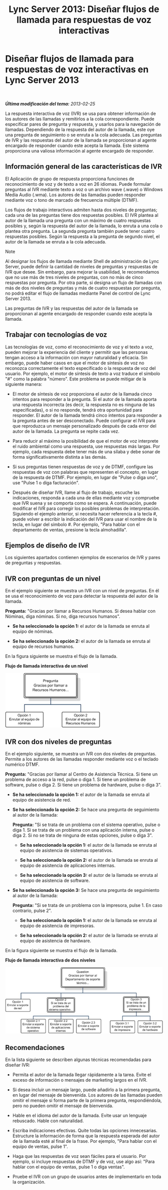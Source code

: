 ﻿---
title: 'Lync Server 2013: Diseñar flujos de llamada para respuestas de voz interactivas'
TOCTitle: Diseñar flujos de llamada para respuestas de voz interactivas
ms:assetid: f3477f0a-3ad5-4b13-a73c-046aa451db19
ms:mtpsurl: https://technet.microsoft.com/es-es/library/Gg413020(v=OCS.15)
ms:contentKeyID: 48277153
ms.date: 01/07/2017
mtps_version: v=OCS.15
ms.translationtype: HT
---

# Diseñar flujos de llamada para respuestas de voz interactivas en Lync Server 2013

 

_**Última modificación del tema:** 2013-02-25_

La respuesta interactiva de voz (IVR) se usa para obtener información de los autores de las llamadas y remitirlos a la cola correspondiente. Puede especificar pares de pregunta y respuesta, y usarlos para la navegación de llamadas. Dependiendo de la respuesta del autor de la llamada, este oye una pregunta de seguimiento o se enruta a la cola adecuada. Las preguntas de IVR y las respuestas del autor de la llamada se proporcionan al agente encargado de responder cuando este acepta la llamada. Este sistema proporciona una valiosa información al agente encargado de responder.

## Información general de las características de IVR

El Aplicación de grupo de respuesta proporciona funciones de reconocimiento de voz y de texto a voz en 26 idiomas. Puede formular preguntas al IVR mediante texto a voz o un archivo wave (.wave) o Windows Media Audio (.wma). Los autores de las llamadas pueden responder mediante voz o tono de marcado de frecuencia múltiple (DTMF).

Los flujos de trabajo interactivos admiten hasta dos niveles de preguntas; cada una de las preguntas tiene dos respuestas posibles. El IVR plantea al autor de la llamada una pregunta con un máximo de cuatro respuestas posibles y, según la respuesta del autor de la llamada, lo enruta a una cola o plantea otra pregunta. La segunda pregunta también puede tener cuatro respuestas posibles. Según la respuesta a la pregunta de segundo nivel, el autor de la llamada se enruta a la cola adecuada.


> [!NOTE]
> Al designar los flujos de llamada mediante Shell de administración de Lync Server, puede definir la cantidad de niveles de preguntas y respuestas de IVR que desee. Sin embargo, para mejorar la usabilidad, le recomendamos que no use más de tres niveles de preguntas, con no más de cinco respuestas por pregunta. Por otra parte, si designa un flujo de llamadas con más de dos niveles de preguntas y más de cuatro respuestas por pregunta, no podrá editar el flujo de llamadas mediante Panel de control de Lync Server 2013.



Las preguntas de IVR y las respuestas del autor de la llamada se proporcionan al agente encargado de responder cuando este acepta la llamada.

## Trabajar con tecnologías de voz

Las tecnologías de voz, como el reconocimiento de voz y el texto a voz, pueden mejorar la experiencia del cliente y permitir que las personas tengan acceso a la información con mayor naturalidad y eficacia. Sin embargo, puede haber casos en que el motor de síntesis de voz no reconozca correctamente el texto especificado o la respuesta de voz del usuario. Por ejemplo, el motor de síntesis de texto a voz traduce el símbolo "\#" como la palabra "número". Este problema se puede mitigar de la siguiente manera:

  - El motor de síntesis de voz proporciona el autor de la llamada cinco intentos para responder a la pregunta. Si el autor de la llamada aporta una respuesta incorrecta (es decir, la respuesta no es ninguna de las especificadas), o si no responde, tendrá otra oportunidad para responder. El autor de la llamada tendrá cinco intentos para responder a la pregunta antes de ser desconectado. Puede configurar el IVR para que reproduzca un mensaje personalizado después de cada error del autor de la llamada. La pregunta se repite cada vez.

  - Para reducir al máximo la posibilidad de que el motor de voz interprete el ruido ambiental como una respuesta, use respuestas más largas. Por ejemplo, cada respuesta debe tener más de una sílaba y debe sonar de forma significativamente distinta a las demás.

  - Si sus preguntas tienen respuestas de voz y de DTMF, configure las respuestas de voz con palabras que representen el concepto, en lugar de la respuesta de DTMF. Por ejemplo, en lugar de "Pulse o diga uno", use "Pulse 1 o diga facturación".

  - Después de diseñar IVR, llame al flujo de trabajo, escuche las indicaciones, responda a cada una de ellas mediante voz y compruebe que IVR suena y se comporta como se espera. A continuación, puede modificar el IVR para corregir los posibles problemas de interpretación. Siguiendo el ejemplo anterior, si necesita hacer referencia a la tecla \#, puede volver a escribir la indicación del IVR para usar el nombre de la tecla, en lugar del símbolo \#. Por ejemplo, "Para hablar con el departamento de ventas, presione la tecla almohadilla".

## Ejemplos de diseño de IVR

Los siguientes apartados contienen ejemplos de escenarios de IVR y pares de preguntas y respuestas.

## IVR con preguntas de un nivel

En el ejemplo siguiente se muestra un IVR con un nivel de preguntas. En él se usa el reconocimiento de voz para detectar la respuesta del autor de la llamada.

**Pregunta:** "Gracias por llamar a Recursos Humanos. Si desea hablar con Nóminas, diga nóminas. Si no, diga recursos humanos".

  - **Se ha seleccionado la opción 1:** el autor de la llamada se enruta al equipo de nóminas.

  - **Se ha seleccionado la opción 2:** el autor de la llamada se enruta al equipo de recursos humanos.

En la figura siguiente se muestra el flujo de la llamada.

**Flujo de llamada interactiva de un nivel**

![Diseñar flujos de llamadas mediante respuesta interactiva de voz](images/Gg413020.4820a9f7-b5b0-4831-b972-baae0c015ec1(OCS.15).jpg "Diseñar flujos de llamadas mediante respuesta interactiva de voz")

## IVR con dos niveles de preguntas

En el ejemplo siguiente, se muestra un IVR con dos niveles de preguntas. Permite a los autores de las llamadas responder mediante voz o el teclado numérico DTMF.

**Pregunta:** "Gracias por llamar al Centro de Asistencia Técnica. Si tiene un problema de acceso a la red, pulse o diga 1. Si tiene un problema de software, pulse o diga 2. Si tiene un problema de hardware, pulse o diga 3".

  - **Se ha seleccionado la opción 1:** el autor de la llamada se enruta al equipo de asistencia de red.

  - **Se ha seleccionado la opción 2:** Se hace una pregunta de seguimiento al autor de la llamada:
    
    **Pregunta:** "Si se trata de un problema con el sistema operativo, pulse o diga 1. Si se trata de un problema con una aplicación interna, pulse o diga 2. Si no se trata de ninguna de estas opciones, pulse o diga 3".
    
      - **Se ha seleccionado la opción 1:** el autor de la llamada se enruta al equipo de asistencia de sistemas operativos.
    
      - **Se ha seleccionado la opción 2:** el autor de la llamada se enruta al equipo de asistencia de aplicaciones internas.
    
      - **Se ha seleccionado la opción 3:** el autor de la llamada se enruta al equipo de asistencia de software.

  - **Se ha seleccionado la opción 3:** Se hace una pregunta de seguimiento al autor de la llamada:
    
    **Pregunta:** "Si se trata de un problema con la impresora, pulse 1. En caso contrario, pulse 2".
    
      - **Se ha seleccionado la opción 1:** el autor de la llamada se enruta al equipo de asistencia de impresoras.
    
      - **Se ha seleccionado la opción 2:** el autor de la llamada se enruta al equipo de asistencia de hardware.

En la figura siguiente se muestra el flujo de la llamada.

**Flujo de llamada interactiva de dos niveles**

![Diseñar flujos de llamadas mediante respuesta interactiva de voz](images/Gg413020.a5b62083-312d-4419-898b-d1a225a5379f(OCS.15).jpg "Diseñar flujos de llamadas mediante respuesta interactiva de voz")

## Recomendaciones

En la lista siguiente se describen algunas técnicas recomendadas para diseñar IVR:

  - Permita el autor de la llamada llegar rápidamente a la tarea. Evite el exceso de información o mensajes de marketing largos en el IVR.

  - Si desea incluir un mensaje largo, puede añadirlo a la primera pregunta, en lugar del mensaje de bienvenida. Los autores de las llamadas pueden omitir el mensaje si forma parte de la primera pregunta, respondiéndola, pero no pueden omitir el mensaje de bienvenida.

  - Hable en el idioma del autor de la llamada. Evite usar un lenguaje rebuscado. Hable con naturalidad.

  - Escriba indicaciones efectivas. Quite todas las opciones innecesarias. Estructure la información de forma que la respuesta esperada del autor de la llamada esté al final de la frase. Por ejemplo, "Para hablar con el equipo de ventas, pulse 1".

  - Haga que las respuestas de voz sean fáciles para el usuario. Por ejemplo, si incluye respuestas de DTMF y de voz, use algo así: "Para hablar con el equipo de ventas, pulse 1 o diga ventas".

  - Pruebe el IVR con un grupo de usuarios antes de implementarlo en toda la organización.

